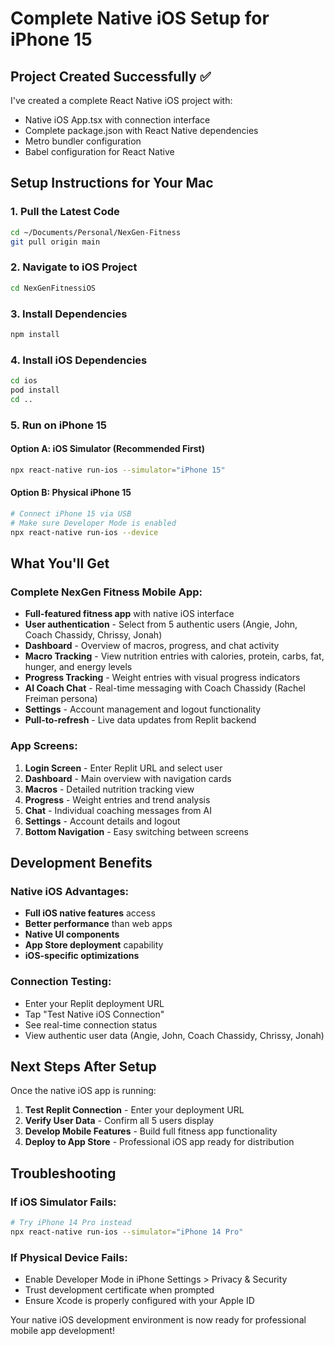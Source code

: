 # Complete Native iOS Setup for iPhone 15

## Project Created Successfully ✅

I've created a complete React Native iOS project with:
- Native iOS App.tsx with connection interface
- Complete package.json with React Native dependencies  
- Metro bundler configuration
- Babel configuration for React Native

## Setup Instructions for Your Mac

### 1. Pull the Latest Code
```bash
cd ~/Documents/Personal/NexGen-Fitness
git pull origin main
```

### 2. Navigate to iOS Project
```bash
cd NexGenFitnessiOS
```

### 3. Install Dependencies
```bash
npm install
```

### 4. Install iOS Dependencies
```bash
cd ios
pod install
cd ..
```

### 5. Run on iPhone 15

#### Option A: iOS Simulator (Recommended First)
```bash
npx react-native run-ios --simulator="iPhone 15"
```

#### Option B: Physical iPhone 15
```bash
# Connect iPhone 15 via USB
# Make sure Developer Mode is enabled
npx react-native run-ios --device
```

## What You'll Get

### Complete NexGen Fitness Mobile App:
- **Full-featured fitness app** with native iOS interface
- **User authentication** - Select from 5 authentic users (Angie, John, Coach Chassidy, Chrissy, Jonah)
- **Dashboard** - Overview of macros, progress, and chat activity
- **Macro Tracking** - View nutrition entries with calories, protein, carbs, fat, hunger, and energy levels
- **Progress Tracking** - Weight entries with visual progress indicators
- **AI Coach Chat** - Real-time messaging with Coach Chassidy (Rachel Freiman persona)
- **Settings** - Account management and logout functionality
- **Pull-to-refresh** - Live data updates from Replit backend

### App Screens:
1. **Login Screen** - Enter Replit URL and select user
2. **Dashboard** - Main overview with navigation cards
3. **Macros** - Detailed nutrition tracking view
4. **Progress** - Weight entries and trend analysis
5. **Chat** - Individual coaching messages from AI
6. **Settings** - Account details and logout
7. **Bottom Navigation** - Easy switching between screens

## Development Benefits

### Native iOS Advantages:
- **Full iOS native features** access
- **Better performance** than web apps
- **Native UI components** 
- **App Store deployment** capability
- **iOS-specific optimizations**

### Connection Testing:
- Enter your Replit deployment URL
- Tap "Test Native iOS Connection"  
- See real-time connection status
- View authentic user data (Angie, John, Coach Chassidy, Chrissy, Jonah)

## Next Steps After Setup

Once the native iOS app is running:
1. **Test Replit Connection** - Enter your deployment URL
2. **Verify User Data** - Confirm all 5 users display
3. **Develop Mobile Features** - Build full fitness app functionality
4. **Deploy to App Store** - Professional iOS app ready for distribution

## Troubleshooting

### If iOS Simulator Fails:
```bash
# Try iPhone 14 Pro instead
npx react-native run-ios --simulator="iPhone 14 Pro"
```

### If Physical Device Fails:
- Enable Developer Mode in iPhone Settings > Privacy & Security
- Trust development certificate when prompted
- Ensure Xcode is properly configured with your Apple ID

Your native iOS development environment is now ready for professional mobile app development!